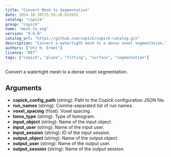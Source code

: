 ```yaml
---
title: "Convert Mesh to Segmentation"
date: 2024-10-30T15:59:20.633932
catalog: "copick"
group: "copick"
name: "mesh_to_seg"
version: "0.6.0"
catalog_url: "https://github.com/copick/copick-catalog.git"
description: "Convert a watertight mesh to a dense voxel segmentation."
authors: ["Utz H. Ermel"]
license: "MIT"
tags: ["copick", "plane", "fitting", "surface", "segmentation"]
---
```


Convert a watertight mesh to a dense voxel segmentation.

## Arguments

- **copick_config_path** (string): Path to the Copick configuration JSON file.
- **run_names** (string): Comma-separated list of run names.
- **voxel_spacing** (float): Voxel spacing.
- **tomo_type** (string): Type of tomogram.
- **input_object** (string): Name of the input object.
- **input_user** (string): Name of the input user.
- **input_session** (string): ID of the input session.
- **output_object** (string): Name of the output object.
- **output_user** (string): Name of the output user.
- **output_session** (string): Name of the output session.

